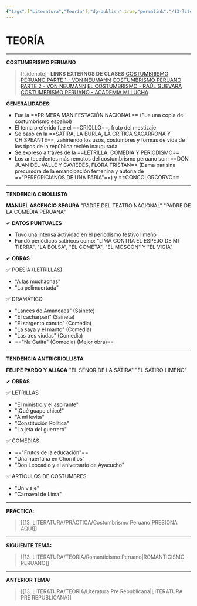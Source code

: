 ```yaml
---
{"tags":["Literatura","Teoría"],"dg-publish":true,"permalink":"/13-literatura/teoria/costumbrismo-peruano/","dgPassFrontmatter":true}
---
```


# TEORÍA
---
**COSTUMBRISMO PERUANO** 

>[!sidenote]- **LINKS EXTERNOS DE CLASES** 
>[COSTUMBRISMO PERUANO PARTE 1 - VON NEUMANN](https://www.youtube.com/watch?v=CPi90szxJsA) 
>[COSTUMBRISMO PERUANO PARTE 2 - VON NEUMANN](https://www.youtube.com/watch?v=l-XzdXTLvSk) 
>[EL COSTUMBRISMO - RAÚL GUEVARA](https://www.youtube.com/watch?v=uK-RdiE17ZM) 
>[COSTUMBRISMO PERUANO - ACADEMIA MI LUCHA](https://www.youtube.com/watch?v=zCwv-_OwEe4) 

**GENERALIDADES**:
- Fue la ==PRIMERA MANIFESTACIÓN NACIONAL== (Fue una copia del costumbrismo español)
- El tema preferido fue el ==CRIOLLO==, fruto del mestizaje
- Se basó en la ==SÁTIRA, LA BURLA, LA CRÍTICA SACARRONA Y CHISPEANTE==, zahiriendo los usos, costumbres y formas de vida de los tipos de la república recién inaugurada
- Se expreso a través de la ==LETRILLA, COMEDIA Y PERIODISMO==
- Los antecedentes más remotos del costumbrismo peruano son: ==DON JUAN DEL VALLE Y CAVIEDES, FLORA TRISTÁN== (Dama parisina precursora de la emancipación femenina y autoria de =="PEREGRICIANOS DE UNA PARIA"==) y ==CONCOLORCORVO==

---
**TENDENCIA CRIOLLISTA**

**MANUEL ASCENCIO SEGURA**
"PADRE DEL TEATRO NACIONAL"
"PADRE DE LA COMEDIA PERUANA"

✔ **DATOS PUNTUALES**
- Tuvo una intensa actividad en el periodismo festivo limeño
- Fundó periódicos satíricos como: "LIMA CONTRA EL ESPEJO DE MI TIERRA", "LA BOLSA", "EL COMETA", "EL MOSCÓN" Y "EL VIGÍA"

✔ **OBRAS**

✅ POESÍA (LETRILLAS)
- "A las muchachas"
- "La pelimuertada"

✅ DRAMÁTICO
- "Lances de Amancaes" (Sainete)
- "El cacharpari" (Saineta)
- "El sargento canuto" (Comedia)
- "La saya y el manto" (Comedia)
- "Las tres viudas" (Comedia)
- =="Ña Catita" (Comedia) (Mejor obra)==

---
**TENDENCIA ANTRICRIOLLISTA**

**FELIPE PARDO Y ALIAGA**
"EL SEÑOR DE LA SÁTIRA"
"EL SÁTIRO LIMEÑO"

✔ **OBRAS**

✅ LETRILLAS
- "El ministro y el aspirante"
- "¡Qué guapo chico!"
- "A mi levita"
- "Constitución Política"
- "La jeta del guerrero"

✅ COMEDIAS
- =="Frutos de la educación"==
- "Una huérfana en Chorrillos" 
- "Don Leocadio y el aniversario de Ayacucho"

✅ ARTÍCULOS DE COSTUMBRES
- "Un viaje"
- "Carnaval de Lima"

---
**PRÁCTICA**:
>[[13. LITERATURA/PRÁCTICA/Costumbrismo Peruano\|PRESIONA AQUÍ]]

---
**SIGUIENTE TEMA:** 
>[[13. LITERATURA/TEORÍA/Romanticismo Peruano\|ROMANTICISMO PERUANO]]

---
**ANTERIOR TEMA:** 
>[[13. LITERATURA/TEORÍA/Literatura Pre Republicana\|LITERATURA PRE REPUBLICANA]]


